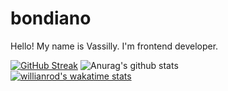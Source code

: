 # bondiano

Hello! My name is Vassilly. I'm frontend developer. 

[![GitHub Streak](http://github-readme-streak-stats.herokuapp.com?user=bondiano&theme=city-lights&hide_border=true)](https://git.io/streak-stats)
![Anurag's github stats](https://github-readme-stats.vercel.app/api?username=bondiano&show_icons=true&theme=synthwave)  
[![willianrod's wakatime stats](https://github-readme-stats.vercel.app/api/wakatime?username=bondiano&theme=synthwave&langs_count=5)](https://github.com/anuraghazra/github-readme-stats)
